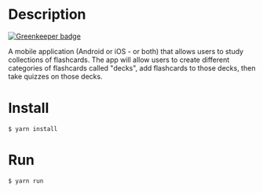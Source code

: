 # Description

[![Greenkeeper badge](https://badges.greenkeeper.io/maxbogus/MobileFlashcards.svg)](https://greenkeeper.io/)

A mobile application (Android or iOS - or both) that allows users to study collections of flashcards. The app will allow users to create different categories of flashcards called "decks", add flashcards to those decks, then take quizzes on those decks.

# Install
```
$ yarn install
```

# Run
```
$ yarn run
```
